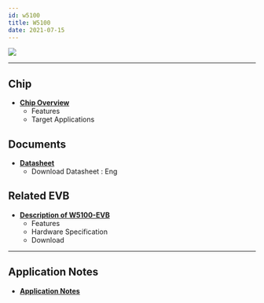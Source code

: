 ```yaml
---
id: w5100
title: W5100
date: 2021-07-15
---
```


![](/img/products/w5100/W5100-7-500x500.jpg)

-----

## Chip

  - **[Chip Overview](Overview.md)**
      - Features
      - Target Applications

## Documents

  - **[Datasheet](Documents.md)**
      - Download Datasheet : Eng

## Related EVB

  - **[Description of W5100-EVB](W5100-EVB.md)**
      - Features
      - Hardware Specification
      - Download

---
## Application Notes

 - **[Application Notes](Documents.md#application-notes)**
